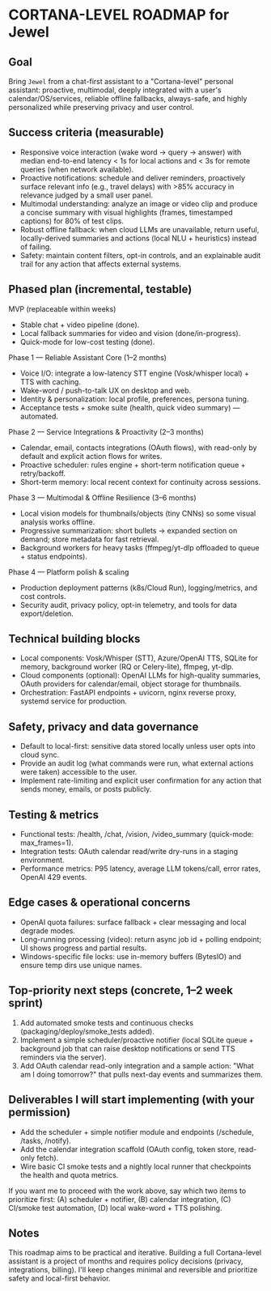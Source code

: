 CORTANA-LEVEL ROADMAP for Jewel
================================

Goal
----

Bring `Jewel` from a chat-first assistant to a "Cortana-level" personal assistant: proactive, multimodal, deeply integrated with a user's calendar/OS/services, reliable offline fallbacks, always-safe, and highly personalized while preserving privacy and user control.

Success criteria (measurable)
----------------------------

- Responsive voice interaction (wake word → query → answer) with median end-to-end latency < 1s for local actions and < 3s for remote queries (when network available).
- Proactive notifications: schedule and deliver reminders, proactively surface relevant info (e.g., travel delays) with >85% accuracy in relevance judged by a small user panel.
- Multimodal understanding: analyze an image or video clip and produce a concise summary with visual highlights (frames, timestamped captions) for 80% of test clips.
- Robust offline fallback: when cloud LLMs are unavailable, return useful, locally-derived summaries and actions (local NLU + heuristics) instead of failing.
- Safety: maintain content filters, opt-in controls, and an explainable audit trail for any action that affects external systems.

Phased plan (incremental, testable)
----------------------------------

MVP (replaceable within weeks)

- Stable chat + video pipeline (done).
- Local fallback summaries for video and vision (done/in-progress).
- Quick-mode for low-cost testing (done).

Phase 1 — Reliable Assistant Core (1–2 months)

- Voice I/O: integrate a low-latency STT engine (Vosk/whisper local) + TTS with caching.
- Wake-word / push-to-talk UX on desktop and web.
- Identity & personalization: local profile, preferences, persona tuning.
- Acceptance tests + smoke suite (health, quick video summary) — automated.

Phase 2 — Service Integrations & Proactivity (2–3 months)

- Calendar, email, contacts integrations (OAuth flows), with read-only by default and explicit action flows for writes.
- Proactive scheduler: rules engine + short-term notification queue + retry/backoff.
- Short-term memory: local recent context for continuity across sessions.

Phase 3 — Multimodal & Offline Resilience (3–6 months)

- Local vision models for thumbnails/objects (tiny CNNs) so some visual analysis works offline.
- Progressive summarization: short bullets → expanded section on demand; store metadata for fast retrieval.
- Background workers for heavy tasks (ffmpeg/yt-dlp offloaded to queue + status endpoints).

Phase 4 — Platform polish & scaling

- Production deployment patterns (k8s/Cloud Run), logging/metrics, and cost controls.
- Security audit, privacy policy, opt-in telemetry, and tools for data export/deletion.

Technical building blocks
------------------------

- Local components: Vosk/Whisper (STT), Azure/OpenAI TTS, SQLite for memory, background worker (RQ or Celery-lite), ffmpeg, yt-dlp.
- Cloud components (optional): OpenAI LLMs for high-quality summaries, OAuth providers for calendar/email, object storage for thumbnails.
- Orchestration: FastAPI endpoints + uvicorn, nginx reverse proxy, systemd service for production.

Safety, privacy and data governance
----------------------------------

- Default to local-first: sensitive data stored locally unless user opts into cloud sync.
- Provide an audit log (what commands were run, what external actions were taken) accessible to the user.
- Implement rate-limiting and explicit user confirmation for any action that sends money, emails, or posts publicly.

Testing & metrics
-----------------

- Functional tests: /health, /chat, /vision, /video_summary (quick-mode: max_frames=1).
- Integration tests: OAuth calendar read/write dry-runs in a staging environment.
- Performance metrics: P95 latency, average LLM tokens/call, error rates, OpenAI 429 events.

Edge cases & operational concerns
--------------------------------

- OpenAI quota failures: surface fallback + clear messaging and local degrade modes.
- Long-running processing (video): return async job id + polling endpoint; UI shows progress and partial results.
- Windows-specific file locks: use in-memory buffers (BytesIO) and ensure temp dirs use unique names.

Top-priority next steps (concrete, 1–2 week sprint)
--------------------------------------------------

1. Add automated smoke tests and continuous checks (packaging/deploy/smoke_tests added).
2. Implement a simple scheduler/proactive notifier (local SQLite queue + background job that can raise desktop notifications or send TTS reminders via the server).
3. Add OAuth calendar read-only integration and a sample action: "What am I doing tomorrow?" that pulls next-day events and summarizes them.

Deliverables I will start implementing (with your permission)
-----------------------------------------------------------

- Add the scheduler + simple notifier module and endpoints (/schedule, /tasks, /notify).  
- Add the calendar integration scaffold (OAuth config, token store, read-only fetch).  
- Wire basic CI smoke tests and a nightly local runner that checkpoints the health and quota metrics.

If you want me to proceed with the work above, say which two items to prioritize first: (A) scheduler + notifier, (B) calendar integration, (C) CI/smoke test automation, (D) local wake-word + TTS polishing.

Notes
-----

This roadmap aims to be practical and iterative. Building a full Cortana-level assistant is a project of months and requires policy decisions (privacy, integrations, billing). I'll keep changes minimal and reversible and prioritize safety and local-first behavior.
